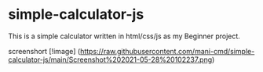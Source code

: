 # simple-calculator-js
This is a simple calculator written in html/css/js as my Beginner project.

screenshort
[!image] (https://raw.githubusercontent.com/mani-cmd/simple-calculator-js/main/Screenshot%202021-05-28%20102237.png)
